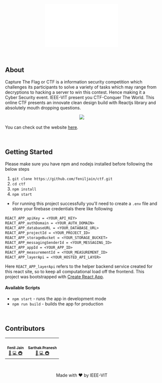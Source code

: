 <p align="center"><img src="https://github.com/IEEE-VIT/ieee-vit.github.io/blob/master/images/outreach/ctf-2020/ctf-logo.png"/></p>

<br/>

## About
<p>
Capture The Flag or CTF is a information security competition which challenges its participants to solve a variety of tasks which may range from decryptions to hacking a server to win this contest. Hence making it a Cyber Security event. IEEE-VIT present you CTF-Conquer The World. This online CTF presents an innovate clean design build with Reactjs library and absolutely mouth dropping questions.
</p>

<p align="center"><img src="https://miro.medium.com/max/2400/1*kS6hyMPDIthmALp2bTE73Q.jpeg"/></p>

You can check out the website [here](https://ctf.ieeevit.org/).

<br/>

## Getting Started
Please make sure you have npm and nodejs installed before following the below steps
1. `git clone https://github.com/feniljain/ctf.git`
2. `cd ctf`
3. `npm install`
4. `npm start`
* For running this project successfully you'll need to create a `.env` file and store your firebase credentials there like following
```
REACT_APP_apiKey = <YOUR_API_KEY>
REACT_APP_authDomain = <YOUR_AUTH_DOMAIN>
REACT_APP_databaseURL = <YOUR_DATABASE_URL>
REACT_APP_projectId = <YOUR_PROJECT_ID>
REACT_APP_storageBucket = <YOUR_STORAGE_BUCKET>
REACT_APP_messagingSenderId = <YOUR_MESSAGING_ID>
REACT_APP_appId = <YOUR_APP_ID>
REACT_APP_measurementId = <YOUR_MEASUREMENT_ID>
REACT_APP_layerApi = <YOUR_HOSTED_API_LAYER>
```
Here `REACT_APP_layerApi` refers to the helper backend service created for this react site, so to keep all computational load off the frontend. 
This project was bootstrapped with [Create React App](https://github.com/facebook/create-react-app).

#### Available Scripts
* `npm start` - runs the app in development mode
* `npm run build` - builds the app for production 

<br/>

## Contributors

<!-- ALL-CONTRIBUTORS-LIST:START - Do not remove or modify this section -->
<!-- prettier-ignore-start -->
<!-- markdownlint-disable -->
<table>
	<tr>
		<td align="center">
			<a href="https://github.com/feniljain"><img src="https://avatars.githubusercontent.com/u/49019259?s=460&u=f2e110995d77663837bfc24a93ed0109f5c4c4c8&v=4" width="100px;" alt=""/><br /><sub><b>Fenil Jain</b></sub></a><br /> <a href="https://github.com/IEEE-VIT/ctf/commits?author=feniljain" title="Documentation">📖 <a href="https://github.com/IEEE-VIT/ctf/commits?author=feniljain" title="Code"> 💻 </a><a href="#infra-feniljain" title="Infrastructure (Hosting, Build-Tools, etc)"> 🚇 </a>
		</td>
		<td align="center">
      <a href="https://github.com/sarthakpranesh"><img src="https://avatars.githubusercontent.com/u/41206172?s=460&u=c045fce43080b803b685a186a4db5c999f24b0de&v=4" width="100px;" alt=""/><br /><sub><b>Sarthak Pranesh</b></sub></a><br /> <a href="https://github.com/IEEE-VIT/ctf/commits?author=sarthakpranesh" title="Documentation">📖 <a href="https://github.com/IEEE-VIT/ctf/commits?author=sarthakpranesh" title="Code"> 💻 </a><a href="#infra-sarthakpranesh" title="Infrastructure (Hosting, Build-Tools, etc)"> 🚇 </a>
		</td>
	</tr>
</table>

<br/>

<p align="center">
   Made with ❤ by IEEE-VIT
</p>
